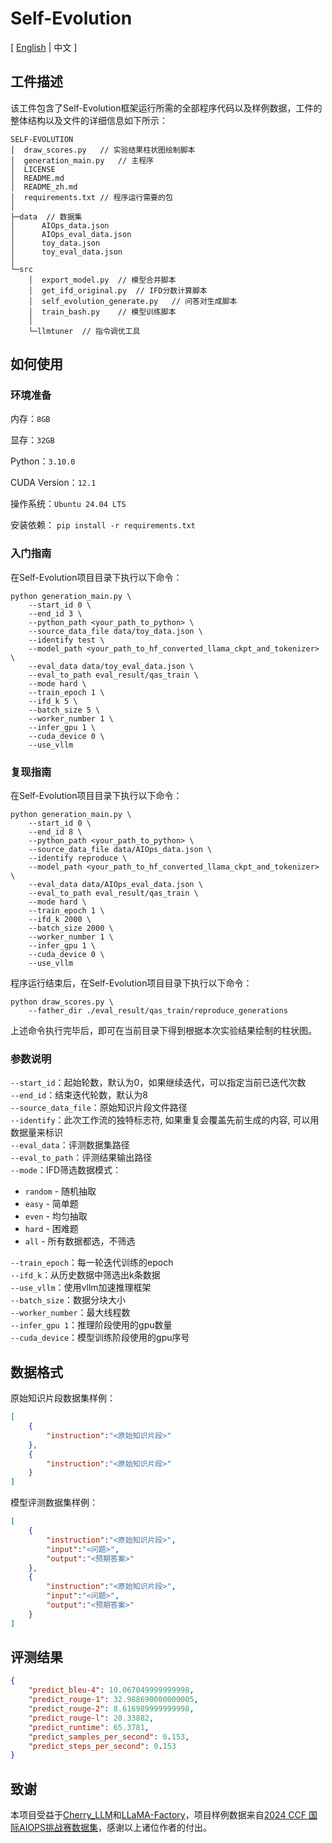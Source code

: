 # Self-Evolution

\[ [English](README.md) | 中文 \]

## 工件描述

该工件包含了Self-Evolution框架运行所需的全部程序代码以及样例数据，工件的整体结构以及文件的详细信息如下所示：

```
SELF-EVOLUTION       
│  draw_scores.py   // 实验结果柱状图绘制脚本
│  generation_main.py   // 主程序
│  LICENSE
│  README.md
│  README_zh.md
│  requirements.txt // 程序运行需要的包
│
├─data  // 数据集
│      AIOps_data.json
│      AIOps_eval_data.json
│      toy_data.json
│      toy_eval_data.json
│
└─src
    │  export_model.py  // 模型合并脚本
    │  get_ifd_original.py  // IFD分数计算脚本
    │  self_evolution_generate.py   // 问答对生成脚本
    │  train_bash.py    // 模型训练脚本
    │
    └─llmtuner  // 指令调优工具
```

## 如何使用

### 环境准备

内存：`8GB`

显存：`32GB`

Python：`3.10.0`

CUDA Version：`12.1`

操作系统：`Ubuntu 24.04 LTS`

安装依赖： `pip install -r requirements.txt`

### 入门指南

在Self-Evolution项目目录下执行以下命令：

```shell
python generation_main.py \
    --start_id 0 \
    --end_id 3 \
    --python_path <your_path_to_python> \
    --source_data_file data/toy_data.json \
    --identify test \
    --model_path <your_path_to_hf_converted_llama_ckpt_and_tokenizer> \
    --eval_data data/toy_eval_data.json \
    --eval_to_path eval_result/qas_train \
    --mode hard \
    --train_epoch 1 \
    --ifd_k 5 \
    --batch_size 5 \
    --worker_number 1 \
    --infer_gpu 1 \
    --cuda_device 0 \
    --use_vllm
```

### 复现指南

在Self-Evolution项目目录下执行以下命令：

```shell
python generation_main.py \
    --start_id 0 \
    --end_id 8 \
    --python_path <your_path_to_python> \
    --source_data_file data/AIOps_data.json \
    --identify reproduce \
    --model_path <your_path_to_hf_converted_llama_ckpt_and_tokenizer> \
    --eval_data data/AIOps_eval_data.json \
    --eval_to_path eval_result/qas_train \
    --mode hard \
    --train_epoch 1 \
    --ifd_k 2000 \
    --batch_size 2000 \
    --worker_number 1 \
    --infer_gpu 1 \
    --cuda_device 0 \
    --use_vllm
```

程序运行结束后，在Self-Evolution项目目录下执行以下命令：

```shell
python draw_scores.py \
    --father_dir ./eval_result/qas_train/reproduce_generations
```

上述命令执行完毕后，即可在当前目录下得到根据本次实验结果绘制的柱状图。

### 参数说明

`--start_id`：起始轮数，默认为0，如果继续迭代，可以指定当前已迭代次数  
`--end_id`：结束迭代轮数，默认为8  
`--source_data_file`：原始知识片段文件路径  
`--identify`：此次工作流的独特标志符, 如果重复会覆盖先前生成的内容, 可以用数据量来标识  
`--eval_data`：评测数据集路径  
`--eval_to_path`：评测结果输出路径  
`--mode`：IFD筛选数据模式：

- `random` - 随机抽取
- `easy` - 简单题
- `even` - 均匀抽取
- `hard` - 困难题
- `all` - 所有数据都选，不筛选

`--train_epoch`：每一轮迭代训练的epoch  
`--ifd_k`：从历史数据中筛选出k条数据  
`--use_vllm`：使用vllm加速推理框架  
`--batch_size`：数据分块大小  
`--worker_number`：最大线程数  
`--infer_gpu 1`：推理阶段使用的gpu数量  
`--cuda_device`：模型训练阶段使用的gpu序号

## 数据格式

原始知识片段数据集样例：

```json
[
    {
        "instruction":"<原始知识片段>"
    },
    {
        "instruction":"<原始知识片段>"
    }
]
```

模型评测数据集样例：

```json
[
    {
        "instruction":"<原始知识片段>",
        "input":"<问题>",
        "output":"<预期答案>"
    },
    {
        "instruction":"<原始知识片段>",
        "input":"<问题>",
        "output":"<预期答案>"
    }
]
```

## 评测结果

```json
{
    "predict_bleu-4": 10.067049999999998,
    "predict_rouge-1": 32.988690000000005,
    "predict_rouge-2": 8.616989999999998,
    "predict_rouge-l": 20.33882,
    "predict_runtime": 65.3781,
    "predict_samples_per_second": 0.153,
    "predict_steps_per_second": 0.153
}
```

## 致谢

本项目受益于[Cherry_LLM](https://github.com/tianyi-lab/Cherry_LLM)和[LLaMA-Factory](https://github.com/hiyouga/LLaMA-Factory)，项目样例数据来自[2024 CCF 国际AIOPS挑战赛数据集](https://www.modelscope.cn/datasets/issaccv/aiops2024-challenge-dataset)，感谢以上诸位作者的付出。
